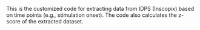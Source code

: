 This is the customized code for extracting data from IDPS (Inscopix) based on time points (e.g., stimulation onset). The code also calculates the z-score of the extracted dataset.
